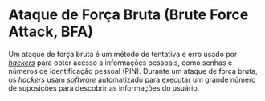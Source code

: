 # Ataque de Força Bruta (Brute Force Attack, BFA)

Um ataque de força bruta é um método de tentativa e erro usado por [_hackers_](Hacker%20Black%20Hat.md) para obter acesso a informações pessoais, como senhas e números de identificação pessoal (PIN). Durante um ataque de força bruta, os _hackers_ usam [_software_](Software.md) automatizado para executar um grande número de suposições para descobrir as informações do usuário.
